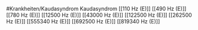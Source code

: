 #Krankheiten/Kaudasyndrom
Kaudasyndrom
[[110 Hz (E)]]
[[490 Hz (E)]]
[[780 Hz (E)]]
[[12500 Hz (E)]]
[[43000 Hz (E)]]
[[122500 Hz (E)]]
[[262500 Hz (E)]]
[[555340 Hz (E)]]
[[692500 Hz (E)]]
[[819340 Hz (E)]]